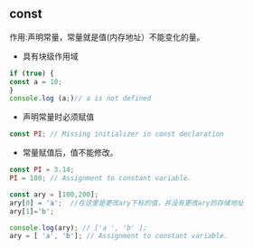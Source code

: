 ## const
作用:声明常量，常量就是值(内存地址）不能变化的量。

+ 具有块级作用域
 ```javascript
if (true) {
const a = 10;
}
console.log (a;)// a is not defined
```
+ 声明常量时必须赋值

```javascript
const PI; // Missing initializer in const declaration
```

+ 常量赋值后，值不能修改。
```javascript
const PI = 3.14;
PI = 100; // Assignment to constant variable.

const ary = [100,200];
ary[0] = 'a';  //在这里是更改ary下标的值，并没有更改ary的存储地址
ary[1]='b';

console.log(ary); // ['a ', 'b' ];
ary = [ 'a', 'b']; // Assignment to constant variable.
```

